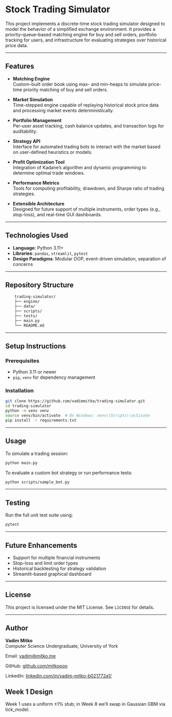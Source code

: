 # Stock Trading Simulator

This project implements a discrete-time stock trading simulator designed to model the behavior of a simplified exchange environment. It provides a priority–queue–based matching engine for buy and sell orders, portfolio tracking for users, and infrastructure for evaluating strategies over historical price data.

---

## Features

- **Matching Engine**  
  Custom-built order book using max- and min-heaps to simulate price-time priority matching of buy and sell orders.

- **Market Simulation**  
  Time-stepped engine capable of replaying historical stock price data and processing market events deterministically.

- **Portfolio Management**  
  Per-user asset tracking, cash balance updates, and transaction logs for auditability.

- **Strategy API**  
  Interface for automated trading bots to interact with the market based on user-defined heuristics or models.

- **Profit Optimization Tool**  
  Integration of Kadane’s algorithm and dynamic programming to determine optimal trade windows.

- **Performance Metrics**  
  Tools for computing profitability, drawdown, and Sharpe ratio of trading strategies.

- **Extensible Architecture**  
  Designed for future support of multiple instruments, order types (e.g., stop-loss), and real-time GUI dashboards.

---

## Technologies Used

- **Language**: Python 3.11+
- **Libraries**: `pandas`, `streamlit`, `pytest`
- **Design Paradigms**: Modular OOP, event-driven simulation, separation of concerns

---

## Repository Structure

```bash
    trading-simulator/
    ├── engine/
    ├── data/
    ├── scripts/
    ├── tests/
    ├── main.py
    └── README.md
```

---

## Setup Instructions

### Prerequisites

- Python 3.11 or newer
- `pip`, `venv` for dependency management

### Installation

```bash
git clone https://github.com/vadimmitko/trading-simulator.git
cd trading-simulator
python -m venv venv
source venv/bin/activate  # On Windows: venv\\Scripts\\activate
pip install -r requirements.txt
```

---

## Usage

To simulate a trading session:

```bash
python main.py
```

To evaluate a custom bot strategy or run performance tests:

```bash
python scripts/sample_bot.py
```

---

## Testing

Run the full unit test suite using:

```bash
pytest
```

---

## Future Enhancements

- Support for multiple financial instruments
- Stop-loss and limit order types
- Historical backtesting for strategy validation
- Streamlit-based graphical dashboard

---

## License

This project is licensed under the MIT License. See `LICENSE` for details.

---

## Author

**Vadim Mitko**  
Computer Science Undergraduate, University of York

Email: [vadim@mitko.me](vadim@mitko.me)

GitHub: [github.com/mitkoooo](https://github.com/mitkoooo)

LinkedIn: [linkedin.com/in/vadim-mitko-b021772a1/](https://linkedin.com/in/vadim-mitko-b021772a1/)

## Week 1 Design

Week 1 uses a uniform ±1% stub; in Week 8 we’ll swap in Gaussian GBM via tick_model.
